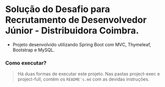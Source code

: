 Solução do Desafio para Recrutamento de Desenvolvedor Júnior - Distribuidora Coimbra.
=

* Projeto desenvolvido utilizando Spring Boot com MVC, Thymeleaf, Bootstrap e MySQL.


### Como executar?
> Há duas formas de executar este projeto. Nas pastas project-exec e project-full, contém os `README's.md` com as devidas instruções.

